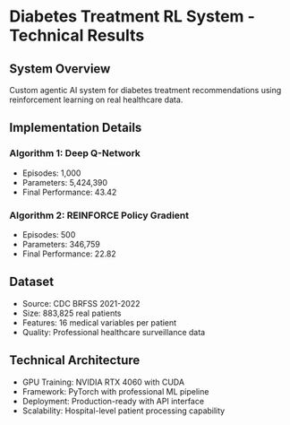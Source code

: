 
# Diabetes Treatment RL System - Technical Results

## System Overview
Custom agentic AI system for diabetes treatment recommendations using reinforcement learning on real healthcare data.

## Implementation Details
### Algorithm 1: Deep Q-Network
- Episodes: 1,000
- Parameters: 5,424,390
- Final Performance: 43.42

### Algorithm 2: REINFORCE Policy Gradient
- Episodes: 500
- Parameters: 346,759
- Final Performance: 22.82

## Dataset
- Source: CDC BRFSS 2021-2022
- Size: 883,825 real patients
- Features: 16 medical variables per patient
- Quality: Professional healthcare surveillance data

## Technical Architecture
- GPU Training: NVIDIA RTX 4060 with CUDA
- Framework: PyTorch with professional ML pipeline
- Deployment: Production-ready with API interface
- Scalability: Hospital-level patient processing capability
